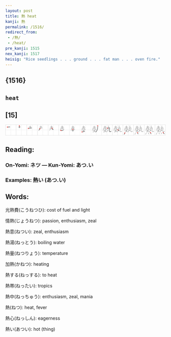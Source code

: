 ```yaml
---
layout: post
title: 熱 heat
kanji: 熱
permalink: /1516/
redirect_from:
 - /熱/
 - /heat/
pre_kanji: 1515
nex_kanji: 1517
heisig: "Rice seedlings . . . ground . . . fat man . . . oven fire."
---
```


## {1516}

## `heat`

## [15]

<div class="stroke"><img src="../images/E786B1.png" /></div>

## Reading:

### On-Yomi: ネツ &mdash; Kun-Yomi: あつ.い

### Examples: 熱い (あつ.い)

## Words:

光熱費(こうねつひ): cost of fuel and light

情熱(じょうねつ): passion, enthusiasm, zeal

熱意(ねつい): zeal, enthusiasm

熱湯(ねっとう): boiling water

熱量(ねつりょう): temperature

加熱(かねつ): heating

熱する(ねっする): to heat

熱帯(ねったい): tropics

熱中(ねっちゅう): enthusiasm, zeal, mania

熱(ねつ): heat, fever

熱心(ねっしん): eagerness

熱い(あつい): hot (thing)
